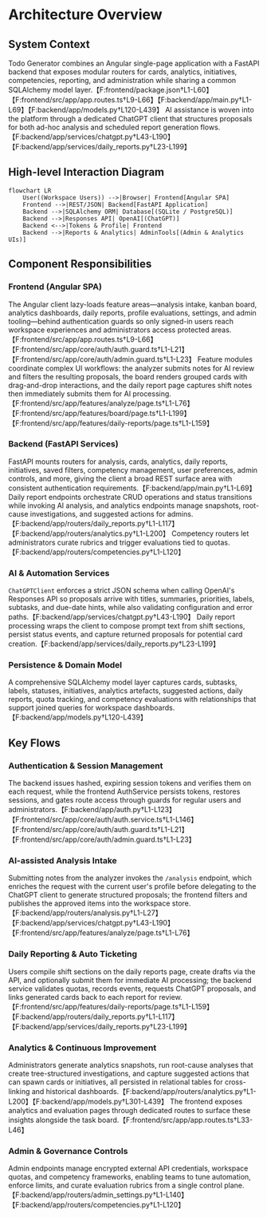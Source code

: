 # Architecture Overview

## System Context
Todo Generator combines an Angular single-page application with a FastAPI backend that exposes
modular routers for cards, analytics, initiatives, competencies, reporting, and administration while
sharing a common SQLAlchemy model layer.【F:frontend/package.json†L1-L60】【F:frontend/src/app/app.routes.ts†L9-L66】【F:backend/app/main.py†L1-L69】【F:backend/app/models.py†L120-L439】
AI assistance is woven into the platform through a dedicated ChatGPT client that structures proposals
for both ad-hoc analysis and scheduled report generation flows.【F:backend/app/services/chatgpt.py†L43-L190】【F:backend/app/services/daily_reports.py†L23-L199】

## High-level Interaction Diagram
```mermaid
flowchart LR
    User((Workspace Users)) -->|Browser| Frontend[Angular SPA]
    Frontend -->|REST/JSON| Backend[FastAPI Application]
    Backend -->|SQLAlchemy ORM| Database[(SQLite / PostgreSQL)]
    Backend -->|Responses API| OpenAI[(ChatGPT)]
    Backend <-->|Tokens & Profile| Frontend
    Backend -->|Reports & Analytics| AdminTools[(Admin & Analytics UIs)]
```

## Component Responsibilities
### Frontend (Angular SPA)
The Angular client lazy-loads feature areas—analysis intake, kanban board, analytics dashboards,
daily reports, profile evaluations, settings, and admin tooling—behind authentication guards so only
signed-in users reach workspace experiences and administrators access protected areas.【F:frontend/src/app/app.routes.ts†L9-L66】【F:frontend/src/app/core/auth/auth.guard.ts†L1-L21】【F:frontend/src/app/core/auth/admin.guard.ts†L1-L23】
Feature modules coordinate complex UI workflows: the analyzer submits notes for AI review and filters
the resulting proposals, the board renders grouped cards with drag-and-drop interactions, and the
daily report page captures shift notes then immediately submits them for AI processing.【F:frontend/src/app/features/analyze/page.ts†L1-L76】【F:frontend/src/app/features/board/page.ts†L1-L199】【F:frontend/src/app/features/daily-reports/page.ts†L1-L159】

### Backend (FastAPI Services)
FastAPI mounts routers for analysis, cards, analytics, daily reports, initiatives, saved filters,
competency management, user preferences, admin controls, and more, giving the client a broad REST
surface area with consistent authentication requirements.【F:backend/app/main.py†L1-L69】 Daily report
endpoints orchestrate CRUD operations and status transitions while invoking AI analysis, and analytics
endpoints manage snapshots, root-cause investigations, and suggested actions for admins.【F:backend/app/routers/daily_reports.py†L1-L117】【F:backend/app/routers/analytics.py†L1-L200】 Competency routers let
administrators curate rubrics and trigger evaluations tied to quotas.【F:backend/app/routers/competencies.py†L1-L120】

### AI & Automation Services
`ChatGPTClient` enforces a strict JSON schema when calling OpenAI's Responses API so proposals arrive
with titles, summaries, priorities, labels, subtasks, and due-date hints, while also validating
configuration and error paths.【F:backend/app/services/chatgpt.py†L43-L190】 Daily report processing
wraps the client to compose prompt text from shift sections, persist status events, and capture
returned proposals for potential card creation.【F:backend/app/services/daily_reports.py†L23-L199】

### Persistence & Domain Model
A comprehensive SQLAlchemy model layer captures cards, subtasks, labels, statuses, initiatives,
analytics artefacts, suggested actions, daily reports, quota tracking, and competency evaluations with
relationships that support joined queries for workspace dashboards.【F:backend/app/models.py†L120-L439】

## Key Flows
### Authentication & Session Management
The backend issues hashed, expiring session tokens and verifies them on each request, while the
frontend AuthService persists tokens, restores sessions, and gates route access through guards for
regular users and administrators.【F:backend/app/auth.py†L1-L123】【F:frontend/src/app/core/auth/auth.service.ts†L1-L146】【F:frontend/src/app/core/auth/auth.guard.ts†L1-L21】【F:frontend/src/app/core/auth/admin.guard.ts†L1-L23】

### AI-assisted Analysis Intake
Submitting notes from the analyzer invokes the `/analysis` endpoint, which enriches the request with
the current user's profile before delegating to the ChatGPT client to generate structured proposals;
the frontend filters and publishes the approved items into the workspace store.【F:backend/app/routers/analysis.py†L1-L27】【F:backend/app/services/chatgpt.py†L43-L190】【F:frontend/src/app/features/analyze/page.ts†L1-L76】

### Daily Reporting & Auto Ticketing
Users compile shift sections on the daily reports page, create drafts via the API, and optionally
submit them for immediate AI processing; the backend service validates quotas, records events,
requests ChatGPT proposals, and links generated cards back to each report for review.【F:frontend/src/app/features/daily-reports/page.ts†L1-L159】【F:backend/app/routers/daily_reports.py†L1-L117】【F:backend/app/services/daily_reports.py†L23-L199】

### Analytics & Continuous Improvement
Administrators generate analytics snapshots, run root-cause analyses that create tree-structured
investigations, and capture suggested actions that can spawn cards or initiatives, all persisted in
relational tables for cross-linking and historical dashboards.【F:backend/app/routers/analytics.py†L1-L200】【F:backend/app/models.py†L301-L439】 The frontend exposes
analytics and evaluation pages through dedicated routes to surface these insights alongside the task
board.【F:frontend/src/app/app.routes.ts†L33-L46】

### Admin & Governance Controls
Admin endpoints manage encrypted external API credentials, workspace quotas, and competency
frameworks, enabling teams to tune automation, enforce limits, and curate evaluation rubrics from a
single control plane.【F:backend/app/routers/admin_settings.py†L1-L140】【F:backend/app/routers/competencies.py†L1-L120】
